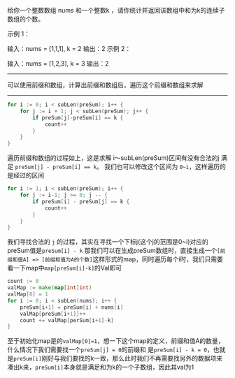 给你一个整数数组 nums 和一个整数k ，请你统计并返回该数组中和为k的连续子数组的个数。

示例 1：

输入：nums = [1,1,1], k = 2 输出：2 示例 2：

输入：nums = [1,2,3], k = 3 输出：2

---
可以使用前缀和数组，计算出前缀和数组后，遍历这个前缀和数组来求解

---

```go
for i := 0; i < subLen(preSum); i++ {
    for j := i + 1; j < subLen(preSum); j++ {
        if preSum[j]-preSum[i] == k {
            count++
        }
    }
}
```

遍历前缀和数组的过程如上，这是求解 i～subLen(preSum)区间有没有合法的j 满足 `preSum[j] - preSum[i] == k`。 我们也可以修改这个区间为 `0~i`，这样遍历的是经过的区间

```go
for i := 1; i < subLen(preSum); i++ {
    for j := i-1; j >= 0; j -- {
		if preSum[i] - preSum[j] == k {
			count++
        }
    }
}
```

我们寻找合法的 `j` 的过程，其实在寻找一个下标j(这个j的范围是0~i)对应的preSum值是`preSum[i] - k`
那我们可以在生成preSum数组时，直接生成一个`[前缀和值A] => [前缀和值为A的个数]`这样形式的map，同时遍历每个i时，我们只需要看一下map中`map[preSum[i]-k]`的Val即可

```go
count := 0
valMap := make(map[int]int)
valMap[0] = 1
for i := 0; i < subLen(nums); i++ {
	preSum[i+1] = preSum[i] + nums[i]
	valMap[preSum[i+1]]++
	count += valMap[perSum[i+1]-k]
}
```

至于初始化map是的`valMap[0]=1`，想一下这个map的定义，前缀和值A的数量，什么情况下我们需要找一个`preSum[j] = 0`的前缀和
是`preSum[i] - k = 0`，也就是`preSum[i]`刚好与我们要找的k一致，那么此时我们不再需要找另外的数据项来凑出k来，`preSum[i]`本身就是满足和为k的一个子数组，因此其val为1